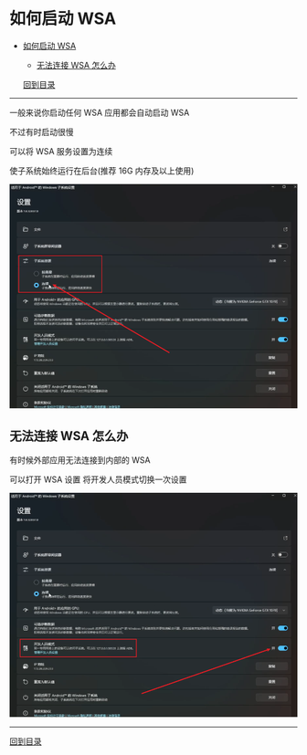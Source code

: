 # 如何启动 WSA

- [如何启动 WSA](#如何启动-wsa)
  - [无法连接 WSA 怎么办](#无法连接-wsa-怎么办)

  [回到目录](/readme.md)

---

一般来说你启动任何 WSA 应用都会自动启动 WSA

不过有时启动很慢

可以将 WSA 服务设置为连续

使子系统始终运行在后台(推荐 16G 内存及以上使用)

![WSA setting](/photo/WSA%20setting%20%E8%BF%9E%E7%BB%AD.png)

## 无法连接 WSA 怎么办

有时候外部应用无法连接到内部的 WSA

可以打开 WSA 设置 将开发人员模式切换一次设置

![WSA setting](/photo/WSA%20setting%20%E5%BC%80%E5%8F%91%E4%BA%BA%E5%91%98%E6%A8%A1%E5%BC%8F.png)

---

[回到目录](/readme.md)
